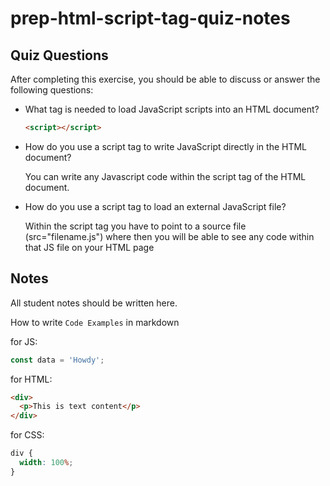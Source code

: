 # prep-html-script-tag-quiz-notes

## Quiz Questions

After completing this exercise, you should be able to discuss or answer the following questions:

- What tag is needed to load JavaScript scripts into an HTML document?

  ```html
  <script></script>
  ```

- How do you use a script tag to write JavaScript directly in the HTML document?

  You can write any Javascript code within the script tag of the HTML document.

- How do you use a script tag to load an external JavaScript file?

  Within the script tag you have to point to a source file (src="filename.js") where then you will be able to see any code within that JS file on your HTML page

## Notes

All student notes should be written here.

How to write `Code Examples` in markdown

for JS:

```javascript
const data = 'Howdy';
```

for HTML:

```html
<div>
  <p>This is text content</p>
</div>
```

for CSS:

```css
div {
  width: 100%;
}
```
